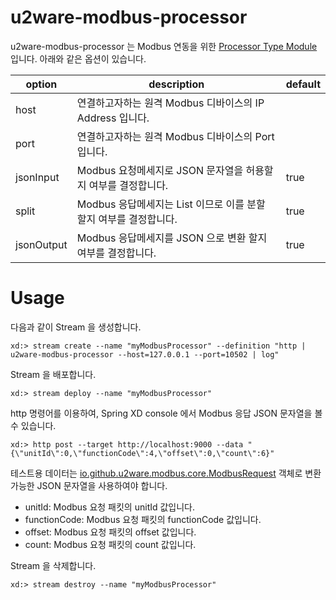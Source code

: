 # u2ware-modbus-processor

u2ware-modbus-processor 는 Modbus 연동을 위한 [Processor Type Module](http://docs.spring.io/spring-xd/docs/1.2.1.RELEASE/reference/html/#modules) 입니다. 아래와 같은 옵션이 있습니다.

|option|description|default|
|---|---|---|
|host|연결하고자하는 원격 Modbus 디바이스의 IP Address 입니다.| |
|port|연결하고자하는 원격 Modbus 디바이스의 Port 입니다.| |
|jsonInput|Modbus 요청메세지로 JSON 문자열을 허용할 지  여부를 결정합니다.|true|
|split|Modbus 응답메세지는 List 이므로 이를 분할 할지 여부를 결정합니다.|true|
|jsonOutput|Modbus 응답메세지를 JSON 으로 변환 할지 여부를 결정합니다.|true|

# Usage

다음과 같이 Stream 을 생성합니다.
```
xd:> stream create --name "myModbusProcessor" --definition "http | u2ware-modbus-processor --host=127.0.0.1 --port=10502 | log"
```

Stream 을 배포합니다.
```
xd:> stream deploy --name "myModbusProcessor"
```

http 명령어를 이용하여, Spring XD console 에서 Modbus 응답 JSON 문자열을 볼 수 있습니다.
```
xd:> http post --target http://localhost:9000 --data "{\"unitId\":0,\"functionCode\":4,\"offset\":0,\"count\":6}"
```

테스트용 데이터는 [io.github.u2ware.modbus.core.ModbusRequest]() 객체로 변환가능한 JSON 문자열을 사용하여야 합니다.
* unitId: Modbus 요청 패킷의 unitId 값입니다.
* functionCode: Modbus 요청 패킷의 functionCode 값입니다.
* offset: Modbus 요청 패킷의 offset 값입니다.
* count: Modbus 요청 패킷의 count 값입니다.

Stream 을 삭제합니다.
```
xd:> stream destroy --name "myModbusProcessor"
```



